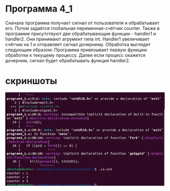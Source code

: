 # Программа 4_1 
Сначала программа получает сигнал от пользователя и обрабатывает его. Потом задаётся глобальная переменная-счётчик counter. Также в программе присутствуют две обрабатывающие функции - handler1 и handler2. Они принимают агрумент типа int. Handler1 увеличивает счётчик на 1 и отправляет сигнал дочернему. Обработка выглядит следующим образом: Программа привязывает первую функцию обработки к текущему процессу. Далее если процесс окажется дочерним, сигнал будет обрабатывать функция handler2.
# скриншоты
![01](../../IMAGE/programm4_1.png)

